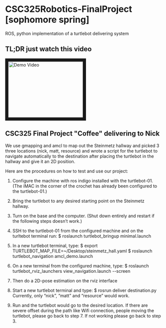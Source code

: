 # CSC325Robotics-FinalProject [sophomore spring]
ROS, python implementation of a turtlebot delivering system

## TL;DR just watch this video
<a href="http://www.youtube.com/watch?feature=player_embedded&v=iwZvn-pnuX4
" target="_blank"><img src="http://img.youtube.com/vi/iwZvn-pnuX4/0.jpg" 
alt="Demo Video" width="240" height="180" border="10" /></a>



## CSC325 Final Project "Coffee" delivering to Nick

We use gmapping and amcl to map out the Steinmetz hallway and 
picked 3 three locations (nick, matt, resource) 
and wrote a script for the turtlebot to navigate automatically to 
the destination after placing the turtlebot in the hallway and give it an 2D position.

Here are the procedures on how to test and use our project:
1. Configure the machine with ros indigo installed with the turtlebot-01. 
   (The iMAC in the corner of the crochet has already been configured to the turtlebot-01.)

2. Bring the turtlebot to any desired starting point on the Steinmetz hallway.

3. Turn on the base and the computer. 
   (Shut down entirely and restart if the following steps doesn’t work.)

4. SSH to the turtlebot-01 from the configured machine and on the turltebot terminal run: 
	$ roslaunch turtlebot_bringup minimal.launch

5. In a new turtlebot terminal, type:
	$ export TURTLEBOT_MAP_FILE=~/Desktop/steinmetz_hall.yaml
	$ roslaunch turtlebot_navigation amcl_demo.launch

6. On a new terminal from the configured machine, type:
	$ roslaunch turtlebot_rviz_launchers view_navigation.launch --screen

7. Then do a 2D-pose estimation on the rviz interface

8. Start a new turtlebot terminal and type:
	$ rosrun deliver destination.py <destination>
	Currently, only “nick”, “matt” and “resource” would work.

9. Run and the turtlebot would go to the desired location.
	If there are severe offset during the path like Wifi connection, 
	people moving the turtlebot, please go back to step 7. 
	If not working please go back to step 3.
